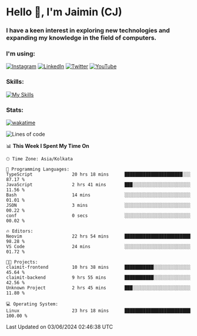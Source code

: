 <h1>Hello 👋, I'm Jaimin (CJ)</h1>
<h3>I have a keen interest in exploring new technologies and expanding my knowledge in the field of computers.</h3>

<h3 align="left"> I'm using: </h3>

[![Instagram](https://img.shields.io/badge/Instagram-%23E4405F.svg?style=for-the-badge&logo=Instagram&logoColor=white)](https://instagram.com/jaimin_chovatia) [![LinkedIn](https://img.shields.io/badge/linkedin-%230077B5.svg?style=for-the-badge&logo=linkedin&logoColor=white)](https://www.linkedin.com/in/jaimin-chovatia-691b8b29a) [![Twitter](https://img.shields.io/badge/Twitter-%231DA1F2.svg?style=for-the-badge&logo=Twitter&logoColor=white)](https://twitter.com/jaimin_chovatia) [![YouTube](https://img.shields.io/badge/YouTube-%23FF0000.svg?style=for-the-badge&logo=YouTube&logoColor=white)](https://youtube.com/@cjcreations5172) 

**<h3 align="left">Skills:</h3>**

[![My Skills](https://skillicons.dev/icons?i=ts,js,java,py,react,nextjs,nodejs,postgres,mongodb,git)](https://skillicons.dev)

<!---
 **<h3 align="left">🏆 Achievements:</h3>**
 [![An image of @jaimin25's Holopin badges, which is a link to view their full Holopin profile](https://holopin.me/jaimin25)](https://holopin.io/@jaimin25)
-->

**<h3 align="left">Stats:</h3>**

[![wakatime](https://wakatime.com/badge/user/b2a7cf30-099b-4a62-be11-c3b7dc700323.svg)](https://wakatime.com/@b2a7cf30-099b-4a62-be11-c3b7dc700323)

<!--START_SECTION:waka-->
![Lines of code](https://img.shields.io/badge/From%20Hello%20World%20I%27ve%20Written-933.6%20thousand%20lines%20of%20code-blue)

📊 **This Week I Spent My Time On** 

```text
🕑︎ Time Zone: Asia/Kolkata

💬 Programming Languages: 
TypeScript               20 hrs 18 mins      ██████████████████████░░░   87.17 % 
JavaScript               2 hrs 41 mins       ███░░░░░░░░░░░░░░░░░░░░░░   11.56 % 
Bash                     14 mins             ░░░░░░░░░░░░░░░░░░░░░░░░░   01.01 % 
JSON                     3 mins              ░░░░░░░░░░░░░░░░░░░░░░░░░   00.22 % 
conf                     0 secs              ░░░░░░░░░░░░░░░░░░░░░░░░░   00.02 % 

🔥 Editors: 
Neovim                   22 hrs 54 mins      █████████████████████████   98.28 % 
VS Code                  24 mins             ░░░░░░░░░░░░░░░░░░░░░░░░░   01.72 % 

🐱‍💻 Projects: 
claimit-frontend         10 hrs 38 mins      ███████████░░░░░░░░░░░░░░   45.64 % 
claimit-backend          9 hrs 55 mins       ███████████░░░░░░░░░░░░░░   42.56 % 
Unknown Project          2 hrs 45 mins       ███░░░░░░░░░░░░░░░░░░░░░░   11.80 % 

💻 Operating System: 
Linux                    23 hrs 18 mins      █████████████████████████   100.00 % 
```


 Last Updated on 03/06/2024 02:46:38 UTC
<!--END_SECTION:waka-->
